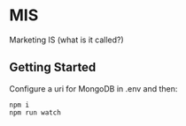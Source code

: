 # MIS

Marketing IS (what is it called?)

## Getting Started

Configure a uri for MongoDB in .env and then:

```
npm i
npm run watch
```
